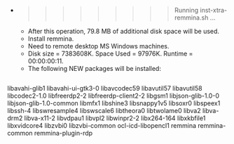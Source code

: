 * >>>>>>>>> Running inst-xtra-remmina.sh ...
  * After this operation, 79.8 MB of additional disk space will be used.
  * Install remmina.
  * Need to remote desktop MS Windows machines.
  * Disk size = 7383608K. Space Used = 97976K. Runtime = 00:00:00:11.
  * The following NEW packages will be installed:
  ```bash
libavahi-glib1 libavahi-ui-gtk3-0 libavcodec59 libavutil57 libavutil58
libcodec2-1.0 libfreerdp2-2 libfreerdp-client2-2 libgsm1 libjson-glib-1.0-0
libjson-glib-1.0-common libmfx1 libshine3 libsnappy1v5 libsoxr0
libspeex1 libssh-4 libswresample4 libswscale6 libtheora0
libtwolame0 libva2 libva-drm2 libva-x11-2 libvdpau1
libvpl2 libwinpr2-2 libx264-164 libxkbfile1 libxvidcore4
libzvbi0 libzvbi-common ocl-icd-libopencl1 remmina remmina-common
remmina-plugin-rdp
  ```
